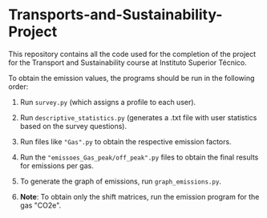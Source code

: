 # Transports-and-Sustainability-Project

This repository contains all the code used for the completion of the project for the Transport and Sustainability course at Instituto Superior Técnico.

To obtain the emission values, the programs should be run in the following order:

1. Run `survey.py` (which assigns a profile to each user).

2. Run `descriptive_statistics.py` (generates a .txt file with user statistics based on the survey questions).

3. Run files like `"Gas".py` to obtain the respective emission factors.

4. Run the `"emissoes_Gas_peak/off_peak".py` files to obtain the final results for emissions per gas.

5. To generate the graph of emissions, run `graph_emissions.py`.

6. **Note**: To obtain only the shift matrices, run the emission program for the gas "CO2e".
